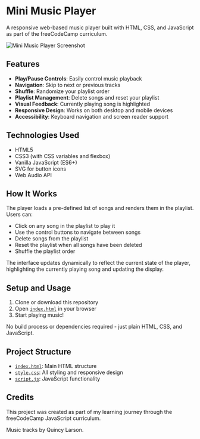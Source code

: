 # Mini Music Player

A responsive web-based music player built with HTML, CSS, and JavaScript as part of the freeCodeCamp curriculum.

![Mini Music Player Screenshot](https://cdn.freecodecamp.org/curriculum/js-music-player/quincy-larson-album-art.jpg)

## Features

- **Play/Pause Controls**: Easily control music playback
- **Navigation**: Skip to next or previous tracks
- **Shuffle**: Randomize your playlist order
- **Playlist Management**: Delete songs and reset your playlist
- **Visual Feedback**: Currently playing song is highlighted
- **Responsive Design**: Works on both desktop and mobile devices
- **Accessibility**: Keyboard navigation and screen reader support

## Technologies Used

- HTML5
- CSS3 (with CSS variables and flexbox)
- Vanilla JavaScript (ES6+)
- SVG for button icons
- Web Audio API

## How It Works

The player loads a pre-defined list of songs and renders them in the playlist. Users can:

- Click on any song in the playlist to play it
- Use the control buttons to navigate between songs
- Delete songs from the playlist
- Reset the playlist when all songs have been deleted
- Shuffle the playlist order

The interface updates dynamically to reflect the current state of the player, highlighting the currently playing song and updating the display.

## Setup and Usage

1. Clone or download this repository
2. Open [`index.html`](index.html) in your browser
3. Start playing music!

No build process or dependencies required - just plain HTML, CSS, and JavaScript.

## Project Structure

- [`index.html`](index.html): Main HTML structure
- [`style.css`](style.css): All styling and responsive design
- [`script.js`](script.js): JavaScript functionality

## Credits

This project was created as part of my learning journey through the freeCodeCamp JavaScript curriculum.

Music tracks by Quincy Larson.